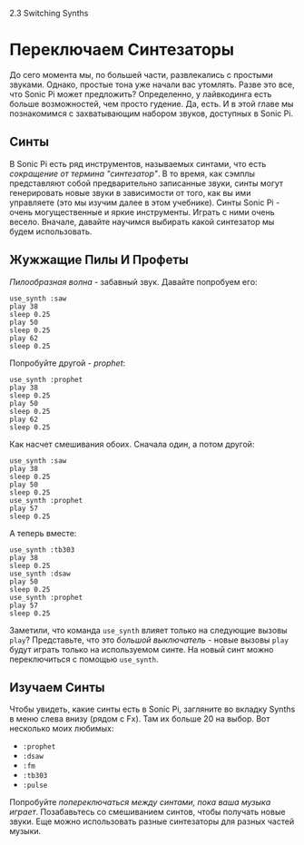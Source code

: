 2.3 Switching Synths

# Переключаем Синтезаторы

До сего момента мы, по большей части, развлекались с простыми звуками. Однако,
простые тона уже начали вас утомлять. Разве это все, что Sonic Pi может
предложить? Определенно, у лайвкодинга есть больше возможностей, чем просто
гудение. Да, есть. И в этой главе мы познакомимся с захватывающим набором
звуков, доступных в Sonic Pi.

## Синты

В Sonic Pi есть ряд инструментов, называемых синтами, что есть *сокращение от
термина "синтезатор"*. В то время, как сэмплы представляют собой предварительно
записанные звуки, синты могут генерировать новые звуки в зависимости от того,
как вы ими управляете (это мы изучим далее в этом учебнике). Синты Sonic Pi -
очень могущественные и яркие инструменты. Играть с ними очень весело. Вначале,
давайте научимся выбирать какой синтезатор мы будем использовать.

## Жужжащие Пилы И Профеты

*Пилообразная волна* - забавный звук. Давайте попробуем его:

```
use_synth :saw
play 38
sleep 0.25
play 50
sleep 0.25
play 62
sleep 0.25
```

Попробуйте другой - *prophet*:

```
use_synth :prophet
play 38
sleep 0.25
play 50
sleep 0.25
play 62
sleep 0.25
```

Как насчет смешивания обоих. Сначала один, а потом другой:

```
use_synth :saw
play 38
sleep 0.25
play 50
sleep 0.25
use_synth :prophet
play 57
sleep 0.25
```

А теперь вместе:

```
use_synth :tb303
play 38
sleep 0.25
use_synth :dsaw
play 50
sleep 0.25
use_synth :prophet
play 57
sleep 0.25
```

Заметили, что команда `use_synth` влияет только на следующие вызовы `play`?
Представьте, что это *большой выключатель* - новые вызовы `play` будут играть
только на используемом синте. На новый синт можно переключиться с помощью
`use_synth`.

## Изучаем Синты

Чтобы увидеть, какие синты есть в Sonic Pi, загляните во вкладку Synths в меню
слева внизу (рядом с Fx). Там их больше 20 на выбор. Вот несколько моих любимых:

* `:prophet`
* `:dsaw`
* `:fm`
* `:tb303`
* `:pulse`

Попробуйте *попереключаться между синтами, пока ваша музыка играет*.
Позабавьтесь со смешиванием синтов, чтобы получать новые звуки. Еще можно
использовать разные синтезаторы для разных частей музыки.
